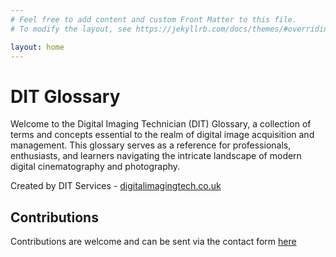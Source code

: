 ```yaml
---
# Feel free to add content and custom Front Matter to this file.
# To modify the layout, see https://jekyllrb.com/docs/themes/#overriding-theme-defaults

layout: home
---
```


# DIT Glossary

Welcome to the Digital Imaging Technician (DIT) Glossary, a collection of terms and concepts essential to the realm of digital image acquisition and management. This glossary serves as a reference for professionals, enthusiasts, and learners navigating the intricate landscape of modern digital cinematography and photography.

Created by DIT Services - [digitalimagingtech.co.uk](https://digitalimagingtech.co.uk)

## Contributions 

Contributions are welcome and can be sent via the contact form [here](https://digitalimagingtech.co.uk/contact)